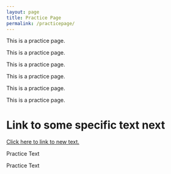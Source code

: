 ```yaml
---
layout: page
title: Practice Page
permalink: /practicepage/
---
```


This is a practice page.

This is a practice page.

This is a practice page.

This is a practice page.

This is a practice page.

This is a practice page.

<h1> Link to some specific text next </h1>

<a href="#practice_text_link">Click here to link to new text.</a>

Practice Text

Practice Text
